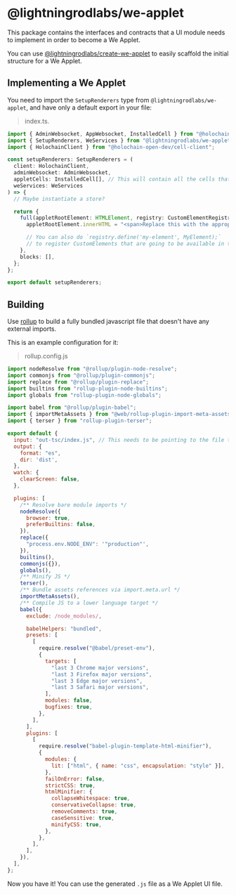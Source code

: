 # @lightningrodlabs/we-applet

This package contains the interfaces and contracts that a UI module needs to implement in order to become a We Applet.

You can use [@lightningrodlabs/create-we-applet](https://npmjs.com/package/@lightningrodlabs/create-we-applet) to easily scaffold the initial structure for a We Applet.

## Implementing a We Applet

You need to import the `SetupRenderers` type from `@lightningrodlabs/we-applet`, and have only a default export in your file:

> index.ts.

```ts
import { AdminWebsocket, AppWebsocket, InstalledCell } from "@holochain/client";
import { SetupRenderers, WeServices } from "@lightningrodlabs/we-applet";
import { HolochainClient } from "@holochain-open-dev/cell-client";

const setupRenderers: SetupRenderers = (
  client: HolochainClient,
  adminWebsocket: AdminWebsocket,
  appletCells: InstalledCell[], // This will contain all the cells that your applet has installed
  weServices: WeServices
) => {
  // Maybe instantiate a store?

  return {
    full(appletRootElement: HTMLElement, registry: CustomElementRegistry) {
      appletRootElement.innerHTML = "<span>Replace this with the appropriate HTML for your applet</span>";

      // You can also do `registry.define('my-element', MyElement);`
      // to register CustomElements that are going to be available in the scope for the element
    },
    blocks: [],
  };
};

export default setupRenderers;
```

## Building

Use [rollup](https://rollupjs.org/guide/en/) to build a fully bundled javascript file that doesn't have any external imports.

This is an example configuration for it:

> rollup.config.js

```js
import nodeResolve from "@rollup/plugin-node-resolve";
import commonjs from "@rollup/plugin-commonjs";
import replace from "@rollup/plugin-replace";
import builtins from "rollup-plugin-node-builtins";
import globals from "rollup-plugin-node-globals";

import babel from "@rollup/plugin-babel";
import { importMetaAssets } from "@web/rollup-plugin-import-meta-assets";
import { terser } from "rollup-plugin-terser";

export default {
  input: "out-tsc/index.js", // This needs to be pointing to the file that has the `SetupRenderers` default export
  output: {
    format: "es",
    dir: 'dist',
  },
  watch: {
    clearScreen: false,
  },

  plugins: [
    /** Resolve bare module imports */
    nodeResolve({
      browser: true,
      preferBuiltins: false,
    }),
    replace({
      "process.env.NODE_ENV": '"production"',
    }),
    builtins(),
    commonjs({}),
    globals(),
    /** Minify JS */
    terser(),
    /** Bundle assets references via import.meta.url */
    importMetaAssets(),
    /** Compile JS to a lower language target */
    babel({
      exclude: /node_modules/,

      babelHelpers: "bundled",
      presets: [
        [
          require.resolve("@babel/preset-env"),
          {
            targets: [
              "last 3 Chrome major versions",
              "last 3 Firefox major versions",
              "last 3 Edge major versions",
              "last 3 Safari major versions",
            ],
            modules: false,
            bugfixes: true,
          },
        ],
      ],
      plugins: [
        [
          require.resolve("babel-plugin-template-html-minifier"),
          {
            modules: {
              lit: ["html", { name: "css", encapsulation: "style" }],
            },
            failOnError: false,
            strictCSS: true,
            htmlMinifier: {
              collapseWhitespace: true,
              conservativeCollapse: true,
              removeComments: true,
              caseSensitive: true,
              minifyCSS: true,
            },
          },
        ],
      ],
    }),
  ],
};
```

Now you have it! You can use the generated `.js` file as a We Applet UI file.
